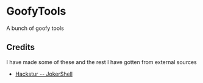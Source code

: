 # GoofyTools
A bunch of goofy tools

## Credits
I have made some of these and the rest I have gotten from external sources

- [Hackstur -- JokerShell](https://github.com/Hackstur/JokerShell)